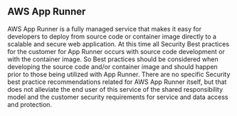 ## AWS App Runner

AWS App Runner is a fully managed service that makes it easy for developers to deploy from source code or container image directly to a scalable and secure web application. At this time all Security Best practices for the customer for App Runner occurs with source code development or with the container image. So Best practices should be considered when developing the source code and/or container image and should happen prior to those being utilized with App Runner. There are no specific Security best practice recommendations related for AWS App Runner itself, but that does not alleviate the end user of this service of the shared responsibility model and the customer security requirements for service and data access and protection.